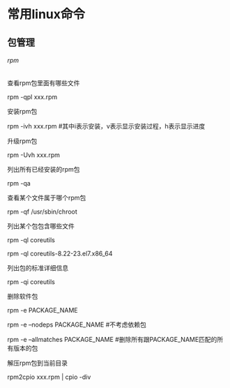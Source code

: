 # 常用linux命令

## 包管理

###### rpm

查看rpm包里面有哪些文件

rpm -qpl xxx.rpm

安装rpm包

rpm -ivh xxx.rpm   #其中i表示安装，v表示显示安装过程，h表示显示进度

升级rpm包

rpm -Uvh xxx.rpm

列出所有已经安装的rpm包

rpm -qa

查看某个文件属于哪个rpm包

rpm -qf /usr/sbin/chroot

列出某个包包含哪些文件

rpm -ql coreutils

rpm -ql coreutils-8.22-23.el7.x86_64

列出包的标准详细信息

rpm -qi coreutils

删除软件包

rpm -e PACKAGE_NAME

rpm -e –nodeps PACKAGE_NAME    #不考虑依赖包

rpm -e –allmatches PACKAGE_NAME    #删除所有跟PACKAGE_NAME匹配的所有版本的包

解压rpm包到当前目录

rpm2cpio xxx.rpm | cpio -div